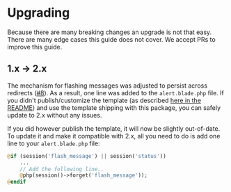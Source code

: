 # Upgrading

Because there are many breaking changes an upgrade is not that easy. There are many edge cases this guide does not cover. We accept PRs to improve this guide.

## 1.x -> 2.x
The mechanism for flashing messages was adjusted to persist across redirects ([#8](https://github.com/ubient/laravel-flash-message/issues/8)).  As a result, one line was added to the `alert.blade.php` file.
If you didn't publish/customize the template (as described [here in the README](README.md#customizing-the-template)) and use the template shipping with this package, you can safely update to 2.x without any issues.

If you did however publish the template, it will now be slightly out-of-date.
To update it and make it compatible with 2.x, all you need to do is add one line to your `alert.blade.php` file:
```php
@if (session('flash_message') || session('status'))
    ...
    // Add the following line..
    @php(session()->forget('flash_message'));
@endif
```
